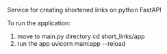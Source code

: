 Service for creating shortened links on python FastAPI

To run the application:
1. move to main.py directory
cd short_links/app
2. run the app
uvicorn main:app --reload
